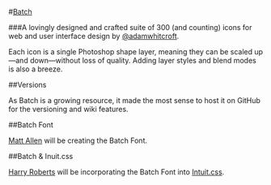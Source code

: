 #[Batch](http://adamwhitcroft.com/batch/)

###A lovingly designed and crafted suite of 300 (and counting) icons for web and user interface design by [@adamwhitcroft](https://twitter.com/adamwhitcroft).

Each icon is a single Photoshop shape layer, meaning they can be scaled up—and down—without loss of quality. Adding layer styles and blend modes is also a breeze.

##Versions

As Batch is a growing resource, it made the most sense to host it on GitHub for the versioning and wiki features.

##Batch Font

[Matt Allen](https://twitter.com/sdmix) will be creating the Batch Font.

##Batch & Inuit.css

[Harry Roberts](https://twitter.com/csswizardry) will be incorporating the Batch Font into [Intuit.css](https://github.com/csswizardry/inuit.css).